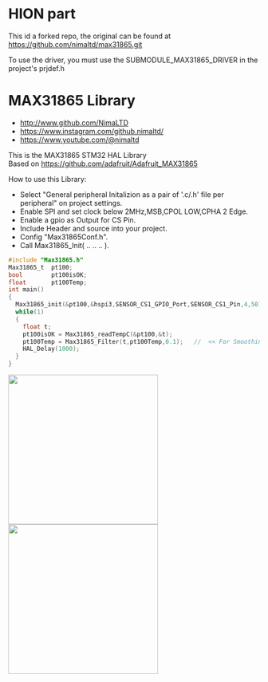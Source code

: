 # HION part

This id a forked repo, the original can be found at https://github.com/nimaltd/max31865.git

To use the driver, you must use the SUBMODULE_MAX31865_DRIVER in the project's prjdef.h

# MAX31865 Library

* http://www.github.com/NimaLTD   
* https://www.instagram.com/github.nimaltd/   
* https://www.youtube.com/@nimaltd  

This is the MAX31865 STM32 HAL Library  
Based on https://github.com/adafruit/Adafruit_MAX31865      

How to use this Library:
* Select "General peripheral Initalizion as a pair of '.c/.h' file per peripheral" on project settings.   
* Enable SPI and set clock below 2MHz,MSB,CPOL LOW,CPHA 2 Edge.   
* Enable a gpio as Output for CS Pin.  
* Include Header and source into your project.   
* Config "Max31865Conf.h".   
* Call Max31865_Init( .. .. .. ).   
``` c
#include "Max31865.h"
Max31865_t  pt100;
bool        pt100isOK;
float       pt100Temp;
int main()
{
  Max31865_init(&pt100,&hspi3,SENSOR_CS1_GPIO_Port,SENSOR_CS1_Pin,4,50);
  while(1)
  {
    float t;
    pt100isOK = Max31865_readTempC(&pt100,&t);
    pt100Temp = Max31865_Filter(t,pt100Temp,0.1);   //  << For Smoothing data  
    HAL_Delay(1000);
  }
}
```
<a ><img src="1.jpg" height="300"/></a>
<a href="https://www.adafruit.com/products/3328"><img src="2.jpg" height="300"/></a>






